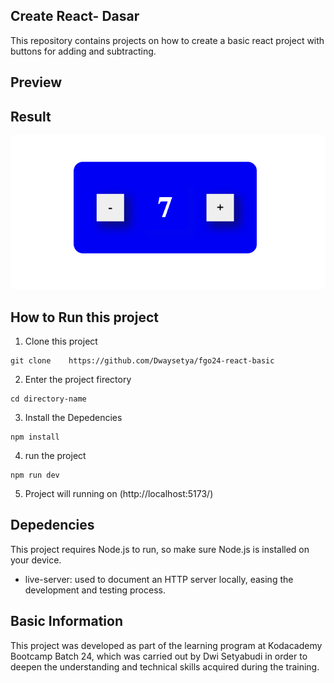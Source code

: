 ## Create React- Dasar

This repository contains projects on how to create a basic react project with buttons for adding and subtracting.

## Preview

## Result

![Result](./src/assets/images/Screenshot%202025-05-15%20at%2010.48.50.png)

## How to Run this project

1. Clone this project

```
git clone    https://github.com/Dwaysetya/fgo24-react-basic
```

2. Enter the project firectory

```
cd directory-name
```

3. Install the Depedencies

```
npm install
```

4. run the project

```
npm run dev
```

5. Project will running on (http://localhost:5173/)

## Depedencies

This project requires Node.js to run, so make sure Node.js is installed on your device.

- live-server: used to document an HTTP server locally, easing the development and testing process.

## Basic Information

This project was developed as part of the learning program at Kodacademy Bootcamp Batch 24, which was carried out by Dwi Setyabudi in order to deepen the understanding and technical skills acquired during the training.
